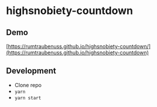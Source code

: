 # highsnobiety-countdown

## Demo
[https://rumtraubenuss.github.io/highsnobiety-countdown/](https://rumtraubenuss.github.io/highsnobiety-countdown)

## Development
* Clone repo
* `yarn`
* `yarn start`
